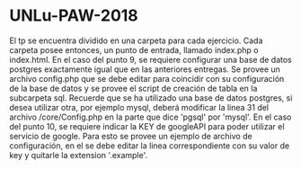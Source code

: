 # UNLu-PAW-2018
El tp se encuentra dividido en una carpeta para cada ejercicio.
Cada carpeta posee entonces, un punto de entrada, llamado index.php o index.html.
En el caso del punto 9, se requiere configurar una base de datos postgres exactamente igual que en las anteriores entregas. Se provee un archivo config.php que se debe editar para coincidir con su configuración de la base de datos y se provee el script de creación de tabla en la subcarpeta sql. Recuerde que se ha utilizado una base de datos postgres, si desea utilizar otra, por ejemplo mysql, deberá modificar la linea 31 del archivo /core/Config.php en la parte que dice 'pgsql' por 'mysql'.
En el caso del punto 10, se requiere indicar la KEY de googleAPI para poder utilizar el servicio de google. Para esto se provee un ejemplo de archivo de configuración, en el se debe editar la linea correspondiente con su valor de key y quitarle la extension '.example'.